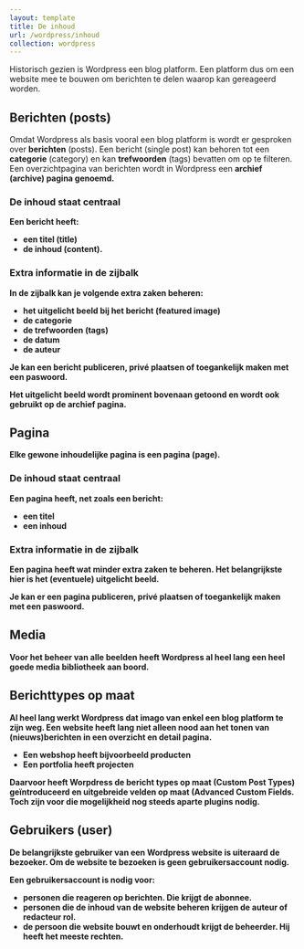 ```yaml
---
layout: template
title: De inhoud
url: /wordpress/inhoud
collection: wordpress
---
```


<div class="highlight">
Historisch gezien is Wordpress een blog platform. Een platform dus om een website mee te bouwen om berichten te delen waarop kan gereageerd worden.
</div>

## Berichten (posts)

Omdat Wordpress als basis vooral een blog platform is wordt er gesproken over <strong>berichten</strong> (posts). Een bericht (single post) kan behoren tot een <strong>categorie</strong> (category) en kan <strong>trefwoorden</strong> (tags) bevatten om op te filteren. Een overzichtpagina van berichten wordt in Wordpress een <strong>archief<strong> (archive) pagina genoemd.

### De inhoud staat centraal
Een bericht heeft:
* een <strong>titel</strong> (title) 
* de <strong>inhoud</strong> (content).

### Extra informatie in de zijbalk
In de zijbalk kan je volgende extra zaken beheren:
* het uitgelicht beeld bij het bericht (featured image)
* de categorie
* de trefwoorden (tags)
* de datum 
* de auteur

Je kan een bericht publiceren, privé plaatsen of toegankelijk maken met een paswoord.

Het uitgelicht beeld wordt prominent bovenaan getoond en wordt ook gebruikt op de archief pagina.

## Pagina

Elke gewone inhoudelijke pagina is een <strong>pagina</strong> (page). 

### De inhoud staat centraal

Een pagina heeft, net zoals een bericht: 
* een titel
* een inhoud

### Extra informatie in de zijbalk

Een pagina heeft wat minder extra zaken te beheren. Het belangrijkste hier is het (eventuele) uitgelicht beeld.

Je kan er een pagina publiceren, privé plaatsen of toegankelijk maken met een paswoord.

## Media
Voor het beheer van alle beelden heeft Wordpress al heel lang een heel goede <strong>media bibliotheek</strong> aan boord.


## Berichttypes op maat

Al heel lang werkt Wordpress dat imago van enkel een blog platform te zijn weg. Een website heeft lang niet alleen nood aan het tonen van (nieuws)berichten in een overzicht en detail pagina.

* Een webshop heeft bijvoorbeeld producten
* Een portfolia heeft projecten

Daarvoor heeft Worpdress de <strong>bericht types op maat</strong> (Custom Post Types) geïntroduceerd en <strong>uitgebreide velden op maat</strong> (Advanced Custom Fields. Toch zijn voor die mogelijkheid nog steeds aparte plugins nodig.

## Gebruikers (user)

De belangrijkste gebruiker van een Wordpress website is uiteraard de <strong>bezoeker</strong>. Om de website te bezoeken is geen gebruikersaccount nodig.

Een gebruikersaccount is nodig voor:
* personen die <strong>reageren</strong> op berichten. Die krijgt de <strong>abonnee</strong>.
* personen die de inhoud van de website beheren krijgen de <strong>auteur</strong> of <strong>redacteur</strong> rol.
* de persoon die website bouwt en onderhoudt krijgt de <strong>beheerder</strong>. Hij heeft het meeste rechten.